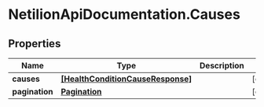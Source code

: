 # NetilionApiDocumentation.Causes

## Properties
Name | Type | Description | Notes
------------ | ------------- | ------------- | -------------
**causes** | [**[HealthConditionCauseResponse]**](HealthConditionCauseResponse.md) |  | [optional] 
**pagination** | [**Pagination**](Pagination.md) |  | [optional] 


